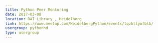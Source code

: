 ```yaml
---
title: Python Peer Mentoring
date: 2017-03-08
location: DAI Library , Heidelberg
link: https://www.meetup.com/HeidelbergPython/events/tqzbtlywfblb/
usergroup: pythonhd
type: usergroup
---
```

